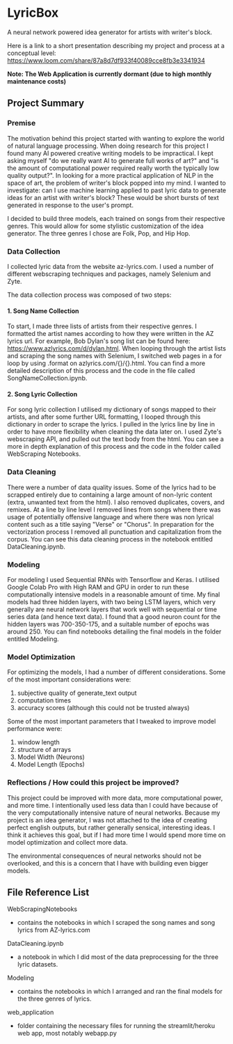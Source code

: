 # LyricBox
A neural network powered idea generator for artists with writer's block.

Here is a link to a short presentation describing my project and process at a conceptual level:
https://www.loom.com/share/87a8d7df933f40089cce8fb3e3341934

**Note: The Web Application is currently dormant (due to high monthly maintenance costs)**

## Project Summary

### Premise

  The motivation behind this project started with wanting to explore the world of natural language processing. When doing research for this project I found many AI powered creative writing models to be impractical. I kept asking myself "do we really want AI to generate full works of art?" and "is the amount of computational power required really worth the typically low quality output?".  In looking for a more practical application of NLP in the space of art, the problem of writer's block popped into my mind. I wanted to investigate: can I use machine learning applied to past lyric data to generate ideas for an artist with writer's block? These would be short bursts of text generated in response to the user's prompt. 

  I decided to build three models, each trained on songs from their respective genres. This would allow for some stylistic customization of the idea generator. The three genres I chose are Folk, Pop, and Hip Hop.

### Data Collection

I collected lyric data from the website az-lyrics.com. I used a number of different webscraping techniques and packages, namely Selenium and Zyte.  

The data collection process was composed of two steps:

#### 1. Song Name Collection

To start, I made three lists of artists from their respective genres. I formatted the artist names according to how they were written in the AZ lyrics url. For example, Bob Dylan's song list can be found here: https://www.azlyrics.com/d/dylan.html. When looping through the artist lists and scraping the song names with Selenium, I switched web pages in a for loop by using .format on azlyrics.com/{}/{}.html. You can find a more detailed description of this process and the code in the file called SongNameCollection.ipynb. 

#### 2. Song Lyric Collection

For song lyric collection I utilised my dictionary of songs mapped to their artists, and after some further URL formatting, I looped through this dictionary in order to scrape the lyrics. I pulled in the lyrics line by line in order to have more flexibility when cleaning the data later on. I used Zyte's webscraping API, and pulled out the text body from the html. You can see a more in depth explanation of this process and the code in the folder called WebScraping Notebooks.

### Data Cleaning

There were a number of data quality issues. Some of the lyrics had to be scrapped entirely due to containing a large amount of non-lyric content (extra, unwanted text from the html). I also removed duplicates, covers, and remixes. At a line by line level I removed lines from songs where there was usage of potentially offensive language and where there was non lyrical content such as a title saying "Verse" or "Chorus". In preparation for the vectorization process I removed all punctuation and capitalization from the corpus. You can see this data cleaning process in the notebook entitled DataCleaning.ipynb.

### Modeling

For modeling I used Sequential RNNs with Tensorflow and Keras. I utilised Google Colab Pro with High RAM and GPU in order to run these computationally intensive models in a reasonable amount of time. My final models had three hidden layers, with two being LSTM layers, which very generally are neural network layers that work well with sequential or time series data (and hence text data). I found that a good neuron count for the hidden layers was 700-350-175, and a suitable number of epochs was around 250. You can find notebooks detailing the final models in the folder entitled Modeling. 

### Model Optimization

For optimizing the models, I had a number of different considerations. Some of the most important considerations were:
1. subjective quality of generate_text output
2. computation times
3. accuracy scores (although this could not be trusted always)

Some of the most important parameters that I tweaked to improve model performance were:
1. window length 
2. structure of arrays 
3. Model Width (Neurons)
4. Model Length (Epochs)

### Reflections / How could this project be improved?

This project could be improved with more data, more computational power, and more time. I intentionally used less data than I could have because of the very computationally intensive nature of neural networks. Because my project is an idea generator, I was not attached to the idea of creating perfect english outputs, but rather generally sensical, interesting ideas. I think it achieves this goal, but if I had more time I would spend more time on model optimization and collect more data. 

The environmental consequences of neural networks should not be overlooked, and this is a concern that I have with building even bigger models. 


## File Reference List

WebScrapingNotebooks
- contains the notebooks in which I scraped the song names and song lyrics from AZ-lyrics.com

DataCleaning.ipynb
- a notebook in which I did most of the data preprocessing for the three lyric datasets.

Modeling
- contains the notebooks in which I arranged and ran the final models for the three genres of lyrics. 

web_application
- folder containing the necessary files for running the streamlit/heroku web app, most notably webapp.py

